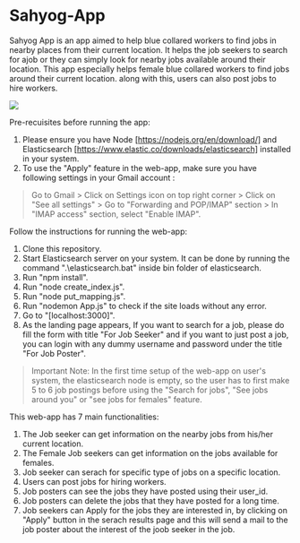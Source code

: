 # Sahyog-App

Sahyog App is an app aimed to help blue collared workers to find jobs in nearby places from their current location. It helps the job seekers to search for ajob or they can simply look for nearby jobs available around their location. This app especially helps female blue collared workers to find jobs around their current location. along with this, users can also post jobs to hire workers.

![](App.gif)

Pre-recuisites before running the app:
1. Please ensure you have Node [https://nodejs.org/en/download/] and Elasticsearch [https://www.elastic.co/downloads/elasticsearch] installed in your system.
2. To use the "Apply" feature in the web-app, make sure you have following settings in your Gmail account :
> Go to Gmail > Click on Settings icon on top right corner >  Click on "See all settings" > Go to "Forwarding and POP/IMAP" section > In "IMAP access" section, select "Enable IMAP".

Follow the instructions for running the web-app:
1. Clone this repository.
2. Start Elasticsearch server on your system. It can be done by running the command ".\elasticsearch.bat" inside bin folder of elasticsearch.
3. Run "npm install".
4. Run "node create_index.js".
5. Run "node put_mapping.js".
6. Run "nodemon App.js" to check if the site loads without any error.
7. Go to "[localhost:3000]".
8. As the landing page appears, If you want to search for a job, please do fill the form with title "For Job Seeker" and if you want to just post a job, you can login with any dummy username and password under the title "For Job Poster".

> Important Note: In the first time setup of the web-app on user's system, the elasticsearch node is empty, so the user has to first make 5 to 6 job postings before using the "Search for jobs", "See jobs around you" or "see jobs for females" feature.

This web-app has 7 main functionalities:
1. The Job seeker can get information on the nearby jobs from his/her current location.
2. The Female Job seekers can get information on the jobs available for females.
3. Job seeker can serach for specific type of jobs on a specific location.
4. Users can post jobs for hiring workers.
5. Job posters can see the jobs they have posted using their user_id.
6. Job posters can delete the jobs that they have posted for a long time.
7. Job seekers can Apply for the jobs they are interested in, by clicking on "Apply" button in the serach results page and this will send a mail to the job poster about the interest of the joob seeker in the job.


